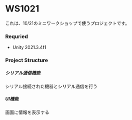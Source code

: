 # WS1021

これは、10/21のミニワークショップで使うプロジェクトです。

### Requried
- Unity 2021.3.4f1

### Project Structure
##### シリアル通信機能
シリアル接続された機器とシリアル通信を行う

##### UI機能
画面に情報を表示する

